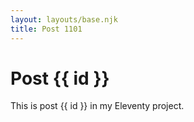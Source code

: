 ```yaml
---
layout: layouts/base.njk
title: Post 1101
---
```


# Post {{ id }}

This is post {{ id }} in my Eleventy project.
